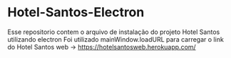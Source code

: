# Hotel-Santos-Electron

Esse repositorio contem o arquivo de instalação do projeto Hotel Santos utilizando electron
Foi utilizado mainWindow.loadURL para carregar o link do Hotel Santos web -> https://hotelsantosweb.herokuapp.com/

